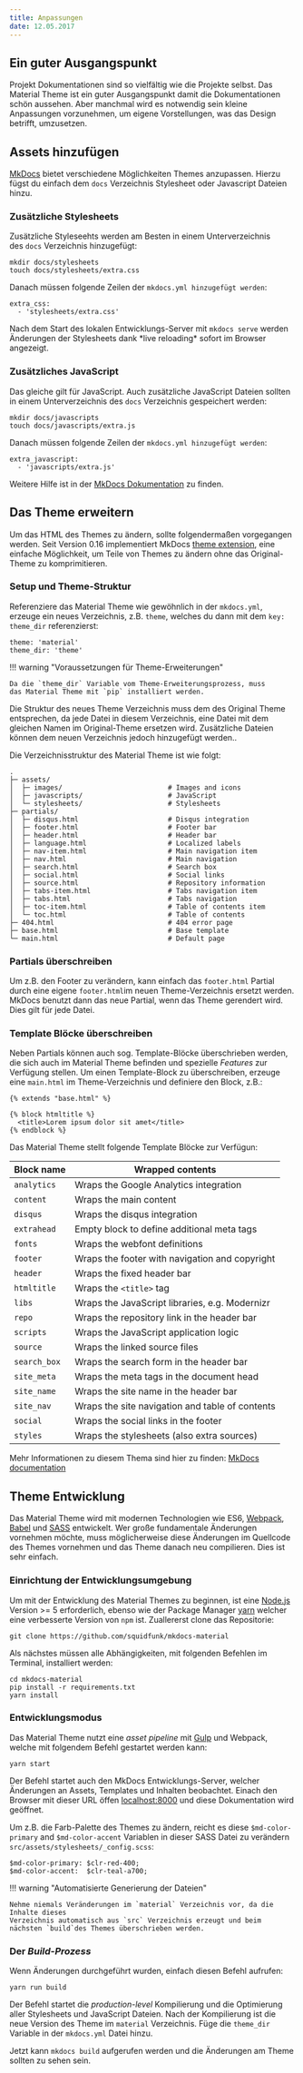 ```yaml
---
title: Anpassungen
date: 12.05.2017
---
```

## Ein guter Ausgangspunkt

Projekt Dokumentationen sind so vielfältig wie die Projekte selbst. Das Material Theme ist ein guter Ausgangspunkt damit die Dokumentationen schön aussehen. Aber manchmal wird es notwendig sein kleine Anpassungen vorzunehmen, um eigene Vorstellungen, was das Design betrifft, umzusetzen.

## Assets hinzufügen

[MkDocs](http://www.mkdocs.org) bietet verschiedene Möglichkeiten Themes anzupassen. Hierzu fügst du einfach dem `docs` Verzeichnis Stylesheet oder Javascript Dateien hinzu.

### Zusätzliche Stylesheets

Zusätzliche Styleseehts werden am Besten in einem Unterverzeichnis des `docs` Verzeichnis hinzugefügt:

    mkdir docs/stylesheets
    touch docs/stylesheets/extra.css

Danach müssen folgende Zeilen der `mkdocs.yml hinzugefügt werden`:

    extra_css:
      - 'stylesheets/extra.css'

Nach dem Start des lokalen Entwicklungs-Server mit `mkdocs serve` werden Änderungen der Stylesheets dank \*live reloading\* sofort im Browser angezeigt.

### Zusätzliches JavaScript

Das gleiche gilt für JavaScript. Auch zusätzliche JavaScript Dateien sollten in einem Unterverzeichnis des `docs` Verzeichnis gespeichert werden:

    mkdir docs/javascripts
    touch docs/javascripts/extra.js

Danach müssen folgende Zeilen der `mkdocs.yml hinzugefügt werden`:

    extra_javascript:
      - 'javascripts/extra.js'

Weitere Hilfe ist in der [MkDocs Dokumentation](http://www.mkdocs.org/user-guide/styling-your-docs/#customizing-a-theme) zu finden.

## Das Theme erweitern

Um das HTML des Themes zu ändern, sollte folgendermaßen vorgegangen werden. Seit Version 0.16 implementiert MkDocs [theme extension](http://www.mkdocs.org/user-guide/styling-your-docs/#using-the-theme_dir),
eine einfache Möglichkeit, um Teile von Themes zu ändern ohne das Original-Theme zu komprimitieren.

### Setup und Theme-Struktur

Referenziere das Material Theme wie gewöhnlich in der `mkdocs.yml`, erzeuge ein neues Verzeichnis, z.B. `theme`, welches du dann mit dem `key:` `theme_dir` referenzierst:

    theme: 'material'
    theme_dir: 'theme'

!!! warning "Voraussetzungen für Theme-Erweiterungen"

    Da die `theme_dir` Variable vom Theme-Erweiterungsprozess, muss
    das Material Theme mit `pip` installiert werden.

Die Struktur des neues Theme Verzeichnis muss dem des
Original Theme entsprechen, da jede Datei in diesem Verzeichnis, eine Datei mit dem gleichen Namen im Original-Theme ersetzen wird. Zusätzliche Dateien können dem neuen Verzeichnis jedoch hinzugefügt werden..

Die Verzeichnisstruktur des Material Theme ist wie folgt:

    .
    ├─ assets/
    │  ├─ images/                          # Images and icons
    │  ├─ javascripts/                     # JavaScript
    │  └─ stylesheets/                     # Stylesheets
    ├─ partials/
    │  ├─ disqus.html                      # Disqus integration
    │  ├─ footer.html                      # Footer bar
    │  ├─ header.html                      # Header bar
    │  ├─ language.html                    # Localized labels
    │  ├─ nav-item.html                    # Main navigation item
    │  ├─ nav.html                         # Main navigation
    │  ├─ search.html                      # Search box
    │  ├─ social.html                      # Social links
    │  ├─ source.html                      # Repository information
    │  ├─ tabs-item.html                   # Tabs navigation item
    │  ├─ tabs.html                        # Tabs navigation
    │  ├─ toc-item.html                    # Table of contents item
    │  └─ toc.html                         # Table of contents
    ├─ 404.html                            # 404 error page
    ├─ base.html                           # Base template
    └─ main.html                           # Default page

### Partials überschreiben

Um z.B. den Footer zu verändern, kann einfach das `footer.html` Partial durch eine eigene `footer.html`im neuen Theme-Verzeichnis ersetzt werden. MkDocs benutzt dann das neue Partial, wenn das Theme gerendert wird. Dies gilt für jede Datei.

### Template Blöcke überschreiben

Neben Partials können auch sog. Template-Blöcke überschrieben werden,
die sich auch im Material Theme befinden und spezielle *Features* zur Verfügung stellen. Um einen Template-Block zu überschreiben, erzeuge eine `main.html` im Theme-Verzeichnis und definiere den Block, z.B.:

    {% extends "base.html" %}
    
    {% block htmltitle %}
      <title>Lorem ipsum dolor sit amet</title>
    {% endblock %}

Das Material Theme stellt folgende Template Blöcke zur Verfügun:

| Block name   | Wrapped contents                                |
| ------------ | ----------------------------------------------- |
| `analytics`  | Wraps the Google Analytics integration          |
| `content`    | Wraps the main content                          |
| `disqus`     | Wraps the disqus integration                    |
| `extrahead`  | Empty block to define additional meta tags      |
| `fonts`      | Wraps the webfont definitions                   |
| `footer`     | Wraps the footer with navigation and copyright  |
| `header`     | Wraps the fixed header bar                      |
| `htmltitle`  | Wraps the `<title>` tag                         |
| `libs`       | Wraps the JavaScript libraries, e.g. Modernizr  |
| `repo`       | Wraps the repository link in the header bar     |
| `scripts`    | Wraps the JavaScript application logic          |
| `source`     | Wraps the linked source files                   |
| `search_box` | Wraps the search form in the header bar         |
| `site_meta`  | Wraps the meta tags in the document head        |
| `site_name`  | Wraps the site name in the header bar           |
| `site_nav`   | Wraps the site navigation and table of contents |
| `social`     | Wraps the social links in the footer            |
| `styles`     | Wraps the stylesheets (also extra sources)      |

Mehr Informationen zu diesem Thema sind hier zu finden: [MkDocs documentation](http://www.mkdocs.org/user-guide/styling-your-docs/#overriding-template-blocks)

## Theme Entwicklung

Das Material Theme wird mit modernen Technologien wie ES6, [Webpack](https://webpack.github.io/),
[Babel](https://babeljs.io) und [SASS](http://sass-lang.com) entwickelt. Wer große fundamentale Änderungen vornehmen möchte, muss möglicherweise diese Änderungen im Quellcode des Themes vornehmen und das Theme danach neu compilieren.
Dies ist sehr einfach.

### Einrichtung der Entwicklungsumgebung

Um mit der Entwicklung des Material Themes zu beginnen, ist eine [Node.js](https://nodejs.org) Version >= 5 erforderlich, ebenso wie der Package Manager [yarn](https://yarnpkg.com/) welcher eine verbesserte Version von `npm` ist. Zuallererst clone das Repositorie:

    git clone https://github.com/squidfunk/mkdocs-material

Als nächstes müssen alle Abhängigkeiten, mit folgenden Befehlen im Terminal, installiert werden:

    cd mkdocs-material
    pip install -r requirements.txt
    yarn install

### Entwicklungsmodus

Das Material Theme nutzt eine *asset pipeline* mit [Gulp](http://gulpjs.com) und
Webpack, welche mit folgendem Befehl gestartet werden kann:

    yarn start

Der Befehl startet auch den MkDocs Entwicklungs-Server, welcher Änderungen an Assets, Templates und Inhalten beobachtet. Einach den Browser mit dieser URL öffen 
[localhost:8000](http://localhost:8000) und diese Dokumentation wird geöffnet.

Um z.B. die Farb-Palette des Themes zu ändern, reicht es diese
`$md-color-primary` and `$md-color-accent` Variablen in dieser SASS Datei zu verändern
`src/assets/stylesheets/_config.scss`:

    $md-color-primary: $clr-red-400;
    $md-color-accent:  $clr-teal-a700;

!!! warning "Automatisierte Generierung der Dateien"

    Nehme niemals Veränderungen im `material` Verzeichnis vor, da die Inhalte dieses
    Verzeichnis automatisch aus `src` Verzeichnis erzeugt und beim nächsten `build`des Themes überschrieben werden.

### Der *Build-Prozess*

Wenn Änderungen durchgeführt wurden, einfach diesen Befehl aufrufen:

    yarn run build

Der Befehl startet die *production-level* Kompilierung und die Optimierung aller
Stylesheets und JavaScript Dateien. Nach der Kompilierung ist die neue Version des Theme im
`material` Verzeichnis. Füge die `theme_dir` Variable in der `mkdocs.yml` Datei hinzu.

Jetzt kann `mkdocs build` aufgerufen werden und die Änderungen am Theme sollten zu sehen sein.
